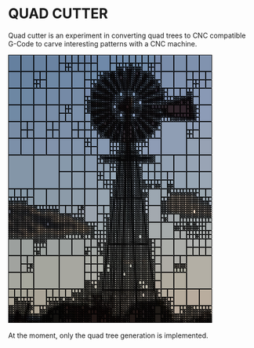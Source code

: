 # QUAD CUTTER

Quad cutter is an experiment in converting quad trees to CNC
compatible G-Code to carve interesting patterns with a CNC machine.

![](example.png)

At the moment, only the quad tree generation is implemented.
